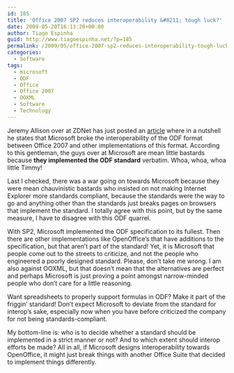 ```yaml
---
id: 185
title: 'Office 2007 SP2 reduces interoperability &#8211; tough luck?'
date: 2009-05-20T16:13:20+00:00
author: Tiago Espinha
guid: http://www.tiagoespinha.net/?p=185
permalink: /2009/05/office-2007-sp2-reduces-interoperability-tough-luck/
categories:
  - Software
tags:
  - microsoft
  - ODF
  - Office
  - Office 2007
  - OOXML
  - Software
  - Technology
---
```

Jeremy Allison over at ZDNet has just posted an <a href="http://blogs.zdnet.com/BTL/?p=18317&tag=nl.e539" target="_blank">article</a> where in a nutshell he states that Microsoft broke the interoperability of the ODF format between Office 2007 and other implementations of this format. According to this gentleman, the guys over at Microsoft are mean little bastards because **they implemented the ODF standard** verbatim. Whoa, whoa, whoa little Timmy!

Last I checked, there was a war going on towards Microsoft because they were mean chauvinistic bastards who insisted on not making Internet Explorer more standards compliant, because the standards were the way to go and anything other than the standards just breaks pages on browsers that implement the standard. I totally agree with this point, but by the same measure, I have to disagree with this ODF quarrel.

With SP2, Microsoft implemented the ODF specification to its fullest. Then there are other implementations like OpenOffice&#8217;s that have additions to the specification, but that aren&#8217;t part of the standard! Yet, it is Microsoft that people come out to the streets to criticize, and not the people who engineered a poorly designed standard. Please, don&#8217;t take me wrong. I am also against OOXML, but that doesn&#8217;t mean that the alternatives are perfect and perhaps Microsoft is just proving a point amongst narrow-minded people who don&#8217;t care for a little reasoning.

Want spreadsheets to properly support formulas in ODF? Make it part of the friggin&#8217; standard! Don&#8217;t expect Microsoft to deviate from the standard for interop&#8217;s sake, especially now when you have before criticized the company for not being standards-compliant.

My bottom-line is: who is to decide whether a standard should be implemented in a strict manner or not? And to which extent should interop efforts be made? All in all, if Microsoft designs interoperability towards OpenOffice, it might just break things with another Office Suite that decided to implement things differently.
